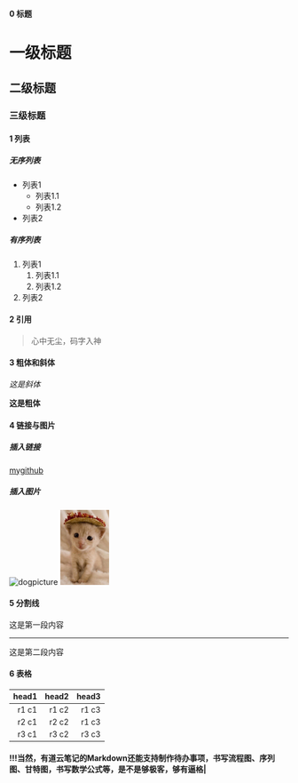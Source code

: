 #### 0 标题
# 一级标题
## 二级标题
### 三级标题

#### 1 列表
##### 无序列表
- 列表1
    - 列表1.1
  - 列表1.2
- 列表2
##### 有序列表
1. 列表1
    1. 列表1.1
    2. 列表1.2
2. 列表2
#### 2 引用
> 心中无尘，码字入神
#### 3 粗体和斜体
*这是斜体*

**这是粗体**
#### 4 链接与图片
##### 插入链接
[mygithub](https://github.com/dl580231)
##### 插入图片
![dogpicture](http://img01.taopic.com/141012/235112-1410120K20374.jpg)
![github_img](https://github.com/dl580231/IMG/raw/master/cute_img/cat01.jpg)
#### 5 分割线
这是第一段内容
***
这是第二段内容
#### 6 表格
head1|head2|head3
-:|-:|-:
r1 c1|r1 c2|r1 c3
r2 c1|r2 c2|r1 c3
r3 c1|r3 c2|r3 c3

#### !!!当然，有道云笔记的Markdown还能支持制作待办事项，书写流程图、序列图、甘特图，书写数学公式等，是不是够极客，够有逼格|



